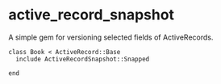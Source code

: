 active_record_snapshot
======================

A simple gem for versioning selected fields of ActiveRecords.


````
class Book < ActiveRecord::Base
  include ActiveRecordSnapshot::Snapped 

end
````



